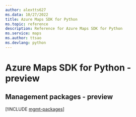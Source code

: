 ```yaml
---
author: alextts627
ms.data: 10/27/2022
title: Azure Maps SDK for Python
ms.topic: reference
description: Reference for Azure Maps SDK for Python
ms.service: maps
ms.author: ttsao
ms.devlang: python
---
```

# Azure Maps SDK for Python - preview

## Management packages - preview
[!INCLUDE [mgmt-packages](maps-mgmt-index.md)]
